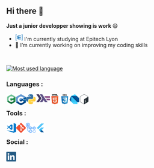 ## Hi there 👋

<b> Just a junior developper showing is work </b> 😄

- <img width="20px" src="https://github.com/ArthurBoucard/ArthurBoucard/blob/master/src/epietch_logo.png"/> I'm currently studying at Epitech Lyon
- 🔭 I’m currently working on improving my coding skills

<br>

[![Most used language](https://github-readme-stats.vercel.app/api/top-langs/?username=ArthurBoucard&layout=compact&title_color=0dff00&text_color=fff&bg_color=141414)](https://github.com/anuraghazra/github-readme-stats)

### Languages :

<img align="left" alt="C" width="26px" src="https://github.com/ArthurBoucard/ArthurBoucard/blob/master/src/c.png" />
<img align="left" alt="C++" width="26px" src="https://github.com/ArthurBoucard/ArthurBoucard/blob/master/src/c%2B%2B.png" />
<img align="left" alt="Python" width="26px" src="https://github.com/ArthurBoucard/ArthurBoucard/blob/master/src/python.png" />
<img align="left" alt="Haskell" width="38px" src="https://github.com/ArthurBoucard/ArthurBoucard/blob/master/src/haskell.png" />
<img align="left" alt="HTML5" width="26px" src="https://github.com/ArthurBoucard/ArthurBoucard/blob/master/src/html5.png" />
<img align="left" alt="CSS3" width="26px" src="https://github.com/ArthurBoucard/ArthurBoucard/blob/master/src/css3.png" />
<img align="left" alt="dart" width="26px" src="https://github.com/ArthurBoucard/ArthurBoucard/blob/master/src/dart.png" />
<img align="left" alt="Bash" width="26px" src="https://github.com/ArthurBoucard/ArthurBoucard/blob/master/src/bash.png" />

<br>

### Tools :

<img align="left" alt="Visual Studio Code" width="26px" src="https://github.com/ArthurBoucard/ArthurBoucard/blob/master/src/vscode.png" />
<img align="left" alt="Git" width="26px" src="https://github.com/ArthurBoucard/ArthurBoucard/blob/master/src/git.png" />
<img align="left" alt="GithubActions" width="26px" src="https://github.com/ArthurBoucard/ArthurBoucard/blob/master/src/github_actions.png" />
<img align="left" alt="Flutter" width="26px" src="https://github.com/ArthurBoucard/ArthurBoucard/blob/master/src/flutter.png" />

<br>

### Social :

[<img align="left" alt="LinkedIn" width="26px" src="https://github.com/ArthurBoucard/ArthurBoucard/blob/master/src/linkedin.png">](https://www.linkedin.com/in/arthur-boucard-786745198/)



<!--
**ArthurBoucard/ArthurBoucard** is a ✨ _special_ ✨ repository because its `README.md` (this file) appears on your GitHub profile.

[![Arthur's github stats](https://github-readme-stats.vercel.app/api?username=ArthurBoucard)](https://github.com/anuraghazra/github-readme-stats)

![Screenshot](File in repo location)

Here are some ideas to get you started:

- 👯 I’m looking to collaborate on ...
- 💬 Ask me about ...
- 📫 How to reach me: ...
- 😄 Pronouns: ...
- ⚡ Fun fact: ...
-->
